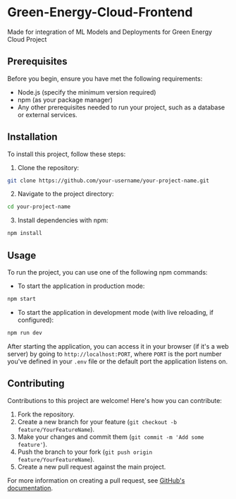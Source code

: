 

# Green-Energy-Cloud-Frontend
Made for integration of ML Models and Deployments for Green Energy Cloud Project

## Prerequisites
Before you begin, ensure you have met the following requirements:
- Node.js (specify the minimum version required)
- npm (as your package manager)
- Any other prerequisites needed to run your project, such as a database or external services.

## Installation
To install this project, follow these steps:

1. Clone the repository:
```bash
git clone https://github.com/your-username/your-project-name.git
```

2. Navigate to the project directory:
```bash
cd your-project-name
```

3. Install dependencies with npm:
```bash
npm install
```

## Usage
To run the project, you can use one of the following npm commands:

- To start the application in production mode:
```bash
npm start
```

- To start the application in development mode (with live reloading, if configured):
```bash
npm run dev
```

After starting the application, you can access it in your browser (if it's a web server) by going to `http://localhost:PORT`, where `PORT` is the port number you've defined in your `.env` file or the default port the application listens on.

## Contributing
Contributions to this project are welcome! Here's how you can contribute:

1. Fork the repository.
2. Create a new branch for your feature (`git checkout -b feature/YourFeatureName`).
3. Make your changes and commit them (`git commit -m 'Add some feature'`).
4. Push the branch to your fork (`git push origin feature/YourFeatureName`).
5. Create a new pull request against the main project.

For more information on creating a pull request, see [GitHub's documentation](https://help.github.com/articles/creating-a-pull-request/).



